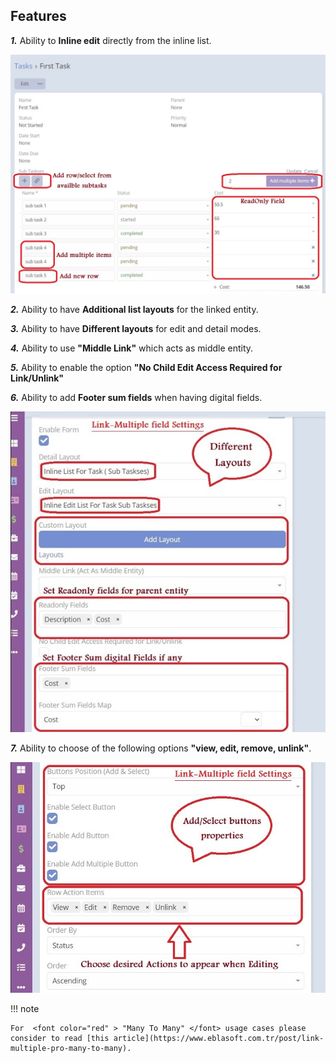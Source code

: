 ## Features

***1.*** Ability to **Inline edit** directly from the inline list.

![how To Use](../../_static/images/extensions/link-multiple-pro/edit-view-1.jpg)

***2.*** Ability to have **Additional list layouts** for the linked entity.

***3.*** Ability to have **Different layouts** for edit and detail modes.

***4.*** Ability to use **"Middle Link"** which acts as middle entity.

***5.*** Ability to enable the option **"No Child Edit Access Required for Link/Unlink"**

***6.*** Ability to add **Footer sum fields** when having digital fields.

![First Settings Part](../../_static/images/extensions/link-multiple-pro/settings-1.jpg)

***7.*** Ability to choose of the following options **"view, edit, remove, unlink"**.

![Second Settings Part](../../_static/images/extensions/link-multiple-pro/settings-2.jpg)

!!! note

    For  <font color="red" > "Many To Many" </font> usage cases please consider to read [this article](https://www.eblasoft.com.tr/post/link-multiple-pro-many-to-many).